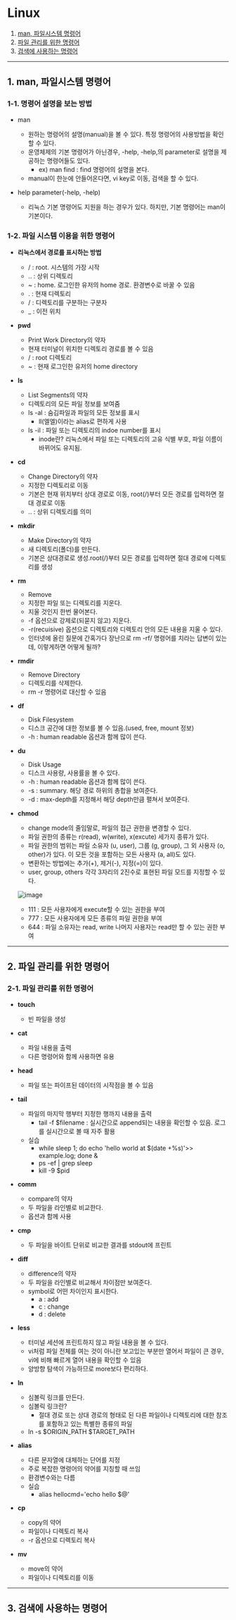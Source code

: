 # Linux

1. [man, 파일시스템 명령어](#1-man-파일시스템-명령어)
2. [파일 관리를 위한 명령어](#2-파일-관리를-위한-명령어)
3. [검색에 사용하는 명령어](#3-검색에-사용하는-명령어)

---

## 1. man, 파일시스템 명령어

### 1-1. 명령어 설명을 보는 방법
- man
    - 원하는 명령어의 설명(manual)을 볼 수 있다. 특정 명령어의 사용방법을 확인할 수 있다.
    - 운영체제의 기본 명령어가 아닌경우, -help, -help,의 parameter로 설명을 제공하는 명령어들도 있다.
        - ex) man find : find 명령어의 설명을 본다.
    - manual이 한눈에 안들어온다면, vi key로 이동, 검색을 할 수 있다.

- help parameter(-help, -help)
    - 리눅스 기본 명령어도 지원을 하는 경우가 있다. 하지만, 기본 명령어는 man이 기본이다.

### 1-2. 파일 시스템 이용을 위한 명령어
- **리눅스에서 경로를 표시하는 방법**
    - / : root. 시스템의 가장 시작
    - .. : 상위 디렉토리
    - ~ : home. 로그인한 유저의 home 경로. 환경변수로 바꿀 수 있음
    - . : 현재 디렉토리
    - / : 디렉토리를 구분하는 구분자
    - _ : 이전 위치

- **pwd**
    - Print Work Directory의 약자
    - 현재 터미널이 위치한 디렉토리 경로를 볼 수 있음
    - / : root 디렉토리
    - ~ : 현재 로그인한 유저의 home directory

- **ls**
    - List Segments의 약자
    - 디렉토리의 모든 파일 정보를 보여줌
    - ls -al : 숨김파일과 파일의 모든 정보를 표시 
        - ll(엘엘)이라는 alias로 편하게 사용
    - ls -il : 파일 또는 디렉토리의 indoe number를 표시
        - inode란? 리눅스에서 파일 또는 디렉토리의 고유 식별 부호, 파일 이름이 바뀌어도 유지됨.

- **cd**
    - Change Directory의 약자
    - 지정한 디렉토리로 이동
    - 기본은 현재 위치부터 상대 경로로 이동, root(/)부터 모든 경로를 입력하면 절대 경로로 이동
    - .. : 상위 디렉토리를 의미

- **mkdir**
    - Make Directory의 약자
    - 새 디렉토리(폴더)를 만든다.
    - 기본은 상대경로로 생성.root(/)부터 모든 경로를 입력하면 절대 경로에 디렉토리를 생성

- **rm**
    - Remove
    - 지정한 파일 또는 디렉토리를 지운다.
    - 지울 것인지 한번 물어본다.
    - -f 옵션으로 강제로(되묻지 않고) 지운다.
    - -r(recuisive) 옵션으로 디렉토리와 디렉토리 안의 모든 내용을 지울 수 있다.
    - 인터넷에 올린 질문에 간혹가다 장난으로 rm -rf/ 명령어를 치라는 답변이 있는데, 이렇게하면 어떻게 될까?

- **rmdir**
    - Remove Directory
    - 디렉토리를 삭제한다.
    - rm -r 명령어로 대신할 수 있음

- **df**
    - Disk Filesystem
    - 디스크 공간에 대한 정보를 볼 수 있음.(used, free, mount 정보)
    - -h : human readable 옵션과 함께 많이 쓴다.

- **du**
    - Disk Usage
    - 디스크 사용량, 사용률을 볼 수 있다.
    - -h : human readable 옵션과 함께 많이 쓴다.
    - -s : summary. 해당 경로 하위의 총합을 보여준다.
    - -d : max-depth를 지정해서 해당 depth만큼 펼쳐서 보여준다.

- **chmod**
    - change mode의 줄임말로, 파일의 접근 권한을 변경할 수 있다.
    - 파일 권한의 종류는 r(read), w(write), x(excute) 세가지 종류가 있다.
    - 파일 권한의 범위는 파일 소유자 (u, user), 그룹 (g, group), 그 외 사용자 (o, other)가 있다. 이 모든 것을 포함하는 모든 사용자 (a, all)도 있다.
    - 변환하는 방법에는 추가(+), 제거(-), 지정(=)이 있다.
    - user, group, others 각각 3자리의 2진수로 표현된 파일 모드를 지정할 수 있다.
    
    ![image](https://user-images.githubusercontent.com/92377162/233903101-3de0057e-f380-49aa-b576-1b3ca3a1a849.png)

    - 111 : 모든 사용자에게 execute할 수 있는 권한을 부여
    - 777 : 모든 사용자에게 모든 종류의 파일 권한을 부여
    - 644 : 파일 소유자는 read, write 나머지 사용자는 read만 할 수 있는 권한 부여

---

## 2. 파일 관리를 위한 명령어

### 2-1. 파일 관리를 위한 명령어
- **touch**
    - 빈 파일을 생성

- **cat**
    - 파일 내용을 출력
    - 다른 명령어와 함께 사용하면 유용

- **head**
    - 파일 또는 파이프된 데이터의 시작점을 볼 수 있음

- **tail**
    - 파일의 마지막 행부터 지정한 행까지 내용을 출력
        - tail -f $filename : 실시간으로 append되는 내용을 확인할 수 있음. 로그를 실시간으로 볼 때 자주 활용
    - 실습
        - while sleep 1; do echo 'hello world at $(date +%s)'>> example.log; done &
        - ps -ef | grep sleep
        - kill -9 $pid

- **comm**
    - compare의 약자
    - 두 파일을 라인별로 비교한다.
    - 옵션과 함께 사용

- **cmp**
    - 두 파일을 바이트 단위로 비교한 결과를 stdout에 프린트

- **diff**
    - difference의 약자
    - 두 파일을 라인별로 비교해서 차이점만 보여준다.
    - symbol로 어떤 차이인지 표시한다.
        - a : add
        - c : change
        - d : delete

- **less**
    - 터미널 세션에 프린트하지 않고 파일 내용을 볼 수 있다.
    - vi처럼 파일 전체를 여는 것이 아니란 보고있는 부분만 열어서 파일이 큰 경우, vi에 비해 빠르게 열어 내용을 확인할 수 있음
    - 양방향 탐색이 가능하므로 more보다 편리하다.

- **ln**
    - 심볼릭 링크를 만든다.
    - 심볼릭 링크란?
        - 절대 경로 또는 상대 경로의 형태로 된 다른 파일이나 디렉토리에 대한 참조를 포함하고 있는 특별한 종류의 파일
    - ln -s $ORIGIN_PATH $TARGET_PATH

- **alias**
    - 다른 문자열에 대체하는 단어를 지정
    - 주로 복잡한 명령어의 약어를 지칭할 때 쓰임
    - 환경변수와는 다름
    - 실습
        - alias hellocmd='echo hello $@'

- **cp**
    - copy의 약어
    - 파일이나 디렉토리 복사
    - -r 옵션으로 디렉토리 복사

- **mv**
    - move의 약어
    - 파일이나 디렉토리를 이동

---

## 3. 검색에 사용하는 명령어